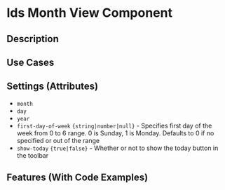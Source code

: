 # Ids Month View Component

## Description

## Use Cases

## Settings (Attributes)
- `month`
- `day`
- `year`
- `first-day-of-week` `{string|number|null}` - Specifies first day of the week from 0 to 6 range. 0 is Sunday, 1 is Monday. Defaults to 0 if no specified or out of the range
- `show-today` `{true|false}` - Whether or not to show the today button in the toolbar

## Features (With Code Examples)
